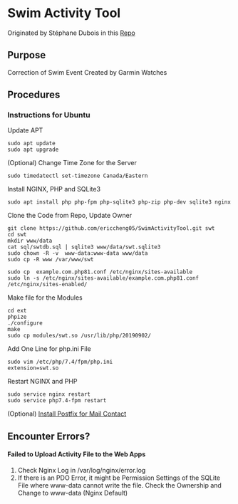 # Swim Activity Tool
Originated by Stéphane Dubois in this [Repo](https://bitbucket.org/swimmingwatchtools/phpeditor/src/master/)

## Purpose
Correction of Swim Event Created by Garmin Watches

## Procedures

### Instructions for Ubuntu

Update APT
```
sudo apt update
sudo apt upgrade
```
(Optional) Change Time Zone for the Server
```
sudo timedatectl set-timezone Canada/Eastern
```

Install NGINX, PHP and SQLite3
```
sudo apt install php php-fpm php-sqlite3 php-zip php-dev sqlite3 nginx 
```

Clone the Code from Repo, Update Owner
```
git clone https://github.com/ericcheng05/SwimActivityTool.git swt
cd swt
mkdir www/data
cat sql/swtdb.sql | sqlite3 www/data/swt.sqlite3
sudo chown -R -v  www-data:www-data www/data 
sudo cp -R www /var/www/swt
```
```Ubuntu  20.04
sudo cp  example.com.php81.conf /etc/nginx/sites-available
sudo ln -s /etc/nginx/sites-available/example.com.php81.conf /etc/nginx/sites-enabled/
```

Make file for the Modules
``` 
cd ext
phpize
./configure
make
sudo cp modules/swt.so /usr/lib/php/20190902/
```
Add One Line for php.ini File
```
sudo vim /etc/php/7.4/fpm/php.ini
extension=swt.so
```
Restart NGINX and PHP
```
sudo service nginx restart
sudo service php7.4-fpm restart
```

(Optional) [Install Postfix for Mail Contact](https://www.digitalocean.com/community/tutorials/how-to-install-and-configure-postfix-on-ubuntu-20-04)

## Encounter Errors?

#### Failed to Upload Activity File to the Web Apps
1. Check Nginx Log in /var/log/nginx/error.log
2. If there is an PDO Error, it might be Permission Settings of the SQLite File where www-data cannot write the file. Check the Ownership and Change to www-data (Nginx Default)

